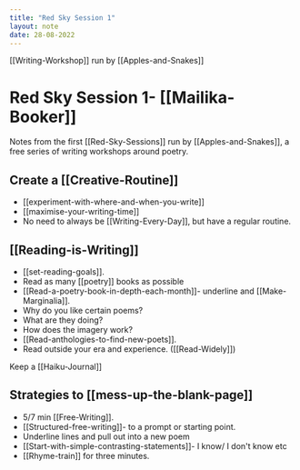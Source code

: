 ```yaml
---
title: "Red Sky Session 1"
layout: note
date: 28-08-2022
---
```


[[Writing-Workshop]] run by [[Apples-and-Snakes]]

# Red Sky Session 1- [[Mailika-Booker]]

Notes from the first [[Red-Sky-Sessions]] run by [[Apples-and-Snakes]], a free series of writing workshops around poetry.

## Create a [[Creative-Routine]]

- [[experiment-with-where-and-when-you-write]]
- [[maximise-your-writing-time]]
-   No need to always be [[Writing-Every-Day]], but have a regular routine.

## [[Reading-is-Writing]]

-   [[set-reading-goals]].
-   Read as many [[poetry]] books as possible
-   [[Read-a-poetry-book-in-depth-each-month]]- underline and [[Make-Marginalia]].
-   Why do you like certain poems?
-   What are they doing?
-   How does the imagery work?
-   [[Read-anthologies-to-find-new-poets]].
-   Read outside your era and experience. ([[Read-Widely]])

Keep a [[Haiku-Journal]]

## Strategies to [[mess-up-the-blank-page]]

-   5/7 min [[Free-Writing]].
-   [[Structured-free-writing]]- to a prompt or starting point.
-   Underline lines and pull out into a new poem
-   [[Start-with-simple-contrasting-statements]]- I know/ I don't know etc
-   [[Rhyme-train]] for three minutes.
